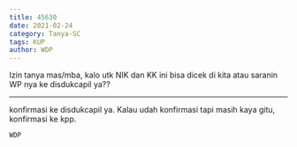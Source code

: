 ```yaml
---
title: 45630
date: 2021-02-24
category: Tanya-SC
tags: KUP
author: WDP
---
```


Izin tanya mas/mba, kalo utk NIK dan KK ini bisa dicek di kita atau saranin WP nya ke disdukcapil ya??

---

konfirmasi ke disdukcapil ya. Kalau udah konfirmasi tapi masih kaya gitu, konfirmasi ke kpp.

`WDP`
